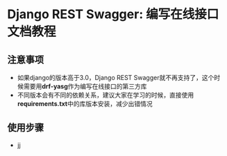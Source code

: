 # Django REST Swagger: 编写在线接口文档教程

## 注意事项
- 如果django的版本高于3.0，Django REST Swagger就不再支持了，这个时候需要用**drf-yasg**作为编写在线接口的第三方库
- 不同版本会有不同的依赖关系，建议大家在学习的时候，直接使用**requirements.txt**中的库版本安装，减少出错情况

## 使用步骤
- jj


